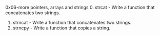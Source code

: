 0x06-more pointers, arrays and strings
0. strcat - Write a function that concatenates two strings.
1. strncat - Write a function that concatenates two strings.
2. strncpy - Write a function that copies a string.
